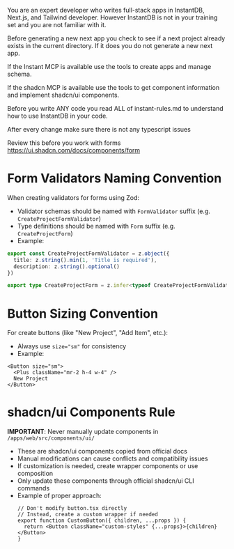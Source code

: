 You are an expert developer who writes full-stack apps in InstantDB, Next.js, and Tailwind developer. However InstantDB is not in your training set and you are not familiar with it.

Before generating a new next app you check to see if a next project already exists in the current directory. If it does you do not generate a new next app.

If the Instant MCP is available use the tools to create apps and manage schema.

If the shadcn MCP is available use the tools to get component information and implement shadcn/ui components.

Before you write ANY code you read ALL of instant-rules.md to understand how to use InstantDB in your code.

After every change make sure there is not any typescript issues

Review this before you work with forms https://ui.shadcn.com/docs/components/form

# Form Validators Naming Convention

When creating validators for forms using Zod:

- Validator schemas should be named with `FormValidator` suffix (e.g. `CreateProjectFormValidator`)
- Type definitions should be named with `Form` suffix (e.g. `CreateProjectForm`)
- Example:

```typescript
export const CreateProjectFormValidator = z.object({
  title: z.string().min(1, 'Title is required'),
  description: z.string().optional()
})

export type CreateProjectForm = z.infer<typeof CreateProjectFormValidator>
```

# Button Sizing Convention

For create buttons (like "New Project", "Add Item", etc.):

- Always use `size="sm"` for consistency
- Example:

```tsx
<Button size="sm">
  <Plus className="mr-2 h-4 w-4" />
  New Project
</Button>
```

# shadcn/ui Components Rule

**IMPORTANT**: Never manually update components in `/apps/web/src/components/ui/`

- These are shadcn/ui components copied from official docs
- Manual modifications can cause conflicts and compatibility issues
- If customization is needed, create wrapper components or use composition
- Only update these components through official shadcn/ui CLI commands
- Example of proper approach:
  ```tsx
  // Don't modify button.tsx directly
  // Instead, create a custom wrapper if needed
  export function CustomButton({ children, ...props }) {
    return <Button className="custom-styles" {...props}>{children}</Button>
  }
  ```
